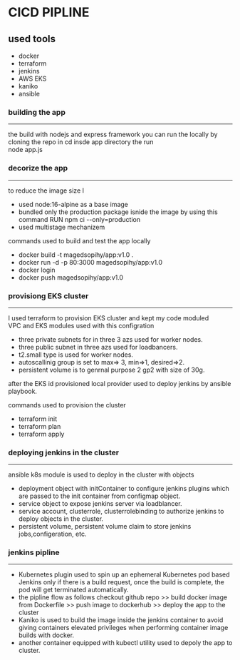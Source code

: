 # CICD PIPLINE

## used tools

- docker
- terraform
- jenkins
- AWS EKS
- kaniko
- ansible


### building the app
----
the build with nodejs and express framework
you can run the locally by cloning the repo in cd insde app directory the run \
node app.js

### decorize the app
----

to reduce the image size I 
- used node:16-alpine as a base image 
- bundled only the production package isnide the image by using this command RUN npm ci --only=production
- used multistage mechanizem

commands used to build and test the app locally
- docker build -t magedsopihy/app:v1.0 .
- docker run -d -p 80:3000 magedsopihy/app:v1.0
- docker login 
- docker push magedsopihy/app:v1.0

### provisiong EKS cluster
----

I used terraform to provision EKS cluster and kept my code moduled \
VPC and EKS modules used with this configration
- three private subnets for in three 3 azs used for worker nodes.
- three public subnet in three azs used for loadbancers.
- t2.small type is used for worker nodes.
- autoscallinig group is set to  max=> 3, min=>1, desired=>2.
- persistent volume is to genrnal purpose 2 gp2 with size of 30g.

after the EKS id provisioned local provider used to deploy jenkins by ansible playbook.

commands used to provision the cluster
- terraform init 
- terraform plan
- terraform apply

### deploying jenkins in the cluster
----

ansible k8s module is used to deploy in the cluster with objects
- deployment object with initContainer to configure jenkins plugins which are passed to the init container from configmap object.
- service object to expose jenkins server via loadblancer.
- service account, clusterrole, clusterrolebinding to authorize jenkins to deploy objects in the cluster.
- persistent volume, persistent volume claim to store jenkins jobs,configeration, etc.

### jenkins pipline 
----
- Kubernetes plugin used to spin up an ephemeral Kubernetes pod based Jenkins only if there is a build request,
  once the build is complete, the pod will get terminated automatically.
- the pipline flow as follows 
  checkout github repo >> build docker image from Dockerfile >> push image to dockerhub >> deploy the app to the cluster
- Kaniko is used to build the image inside the jenkins container to avoid giving containers elevated privileges 
  when performing container image builds with docker.
- another container equipped with kubectl utility used to depoly the app to cluster.
